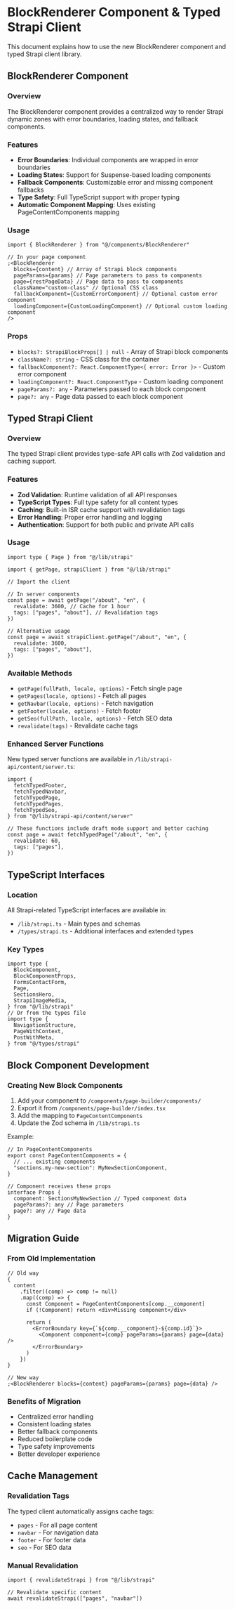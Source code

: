# BlockRenderer Component & Typed Strapi Client

This document explains how to use the new BlockRenderer component and typed Strapi client library.

## BlockRenderer Component

### Overview

The BlockRenderer component provides a centralized way to render Strapi dynamic zones with error boundaries, loading states, and fallback components.

### Features

- **Error Boundaries**: Individual components are wrapped in error boundaries
- **Loading States**: Support for Suspense-based loading components
- **Fallback Components**: Customizable error and missing component fallbacks
- **Type Safety**: Full TypeScript support with proper typing
- **Automatic Component Mapping**: Uses existing PageContentComponents mapping

### Usage

```tsx
import { BlockRenderer } from "@/components/BlockRenderer"

// In your page component
;<BlockRenderer
  blocks={content} // Array of Strapi block components
  pageParams={params} // Page parameters to pass to components
  page={restPageData} // Page data to pass to components
  className="custom-class" // Optional CSS class
  fallbackComponent={CustomErrorComponent} // Optional custom error component
  loadingComponent={CustomLoadingComponent} // Optional custom loading component
/>
```

### Props

- `blocks?: StrapiBlockProps[] | null` - Array of Strapi block components
- `className?: string` - CSS class for the container
- `fallbackComponent?: React.ComponentType<{ error: Error }>` - Custom error component
- `loadingComponent?: React.ComponentType` - Custom loading component
- `pageParams?: any` - Parameters passed to each block component
- `page?: any` - Page data passed to each block component

## Typed Strapi Client

### Overview

The typed Strapi client provides type-safe API calls with Zod validation and caching support.

### Features

- **Zod Validation**: Runtime validation of all API responses
- **TypeScript Types**: Full type safety for all content types
- **Caching**: Built-in ISR cache support with revalidation tags
- **Error Handling**: Proper error handling and logging
- **Authentication**: Support for both public and private API calls

### Usage

```tsx
import type { Page } from "@/lib/strapi"

import { getPage, strapiClient } from "@/lib/strapi"

// Import the client

// In server components
const page = await getPage("/about", "en", {
  revalidate: 3600, // Cache for 1 hour
  tags: ["pages", "about"], // Revalidation tags
})

// Alternative usage
const page = await strapiClient.getPage("/about", "en", {
  revalidate: 3600,
  tags: ["pages", "about"],
})
```

### Available Methods

- `getPage(fullPath, locale, options)` - Fetch single page
- `getPages(locale, options)` - Fetch all pages
- `getNavbar(locale, options)` - Fetch navigation
- `getFooter(locale, options)` - Fetch footer
- `getSeo(fullPath, locale, options)` - Fetch SEO data
- `revalidate(tags)` - Revalidate cache tags

### Enhanced Server Functions

New typed server functions are available in `/lib/strapi-api/content/server.ts`:

```tsx
import {
  fetchTypedFooter,
  fetchTypedNavbar,
  fetchTypedPage,
  fetchTypedPages,
  fetchTypedSeo,
} from "@/lib/strapi-api/content/server"

// These functions include draft mode support and better caching
const page = await fetchTypedPage("/about", "en", {
  revalidate: 60,
  tags: ["pages"],
})
```

## TypeScript Interfaces

### Location

All Strapi-related TypeScript interfaces are available in:

- `/lib/strapi.ts` - Main types and schemas
- `/types/strapi.ts` - Additional interfaces and extended types

### Key Types

```tsx
import type {
  BlockComponent,
  BlockComponentProps,
  FormsContactForm,
  Page,
  SectionsHero,
  StrapiImageMedia,
} from "@/lib/strapi"
// Or from the types file
import type {
  NavigationStructure,
  PageWithContext,
  PostWithMeta,
} from "@/types/strapi"
```

## Block Component Development

### Creating New Block Components

1. Add your component to `/components/page-builder/components/`
2. Export it from `/components/page-builder/index.tsx`
3. Add the mapping to `PageContentComponents`
4. Update the Zod schema in `/lib/strapi.ts`

Example:

```tsx
// In PageContentComponents
export const PageContentComponents = {
  // ... existing components
  "sections.my-new-section": MyNewSectionComponent,
}

// Component receives these props
interface Props {
  component: SectionsMyNewSection // Typed component data
  pageParams?: any // Page parameters
  page?: any // Page data
}
```

## Migration Guide

### From Old Implementation

```tsx
// Old way
{
  content
    .filter((comp) => comp != null)
    .map((comp) => {
      const Component = PageContentComponents[comp.__component]
      if (!Component) return <div>Missing component</div>

      return (
        <ErrorBoundary key={`${comp.__component}-${comp.id}`}>
          <Component component={comp} pageParams={params} page={data} />
        </ErrorBoundary>
      )
    })
}

// New way
;<BlockRenderer blocks={content} pageParams={params} page={data} />
```

### Benefits of Migration

- Centralized error handling
- Consistent loading states
- Better fallback components
- Reduced boilerplate code
- Type safety improvements
- Better developer experience

## Cache Management

### Revalidation Tags

The typed client automatically assigns cache tags:

- `pages` - For all page content
- `navbar` - For navigation data
- `footer` - For footer data
- `seo` - For SEO data

### Manual Revalidation

```tsx
import { revalidateStrapi } from "@/lib/strapi"

// Revalidate specific content
await revalidateStrapi(["pages", "navbar"])
```
